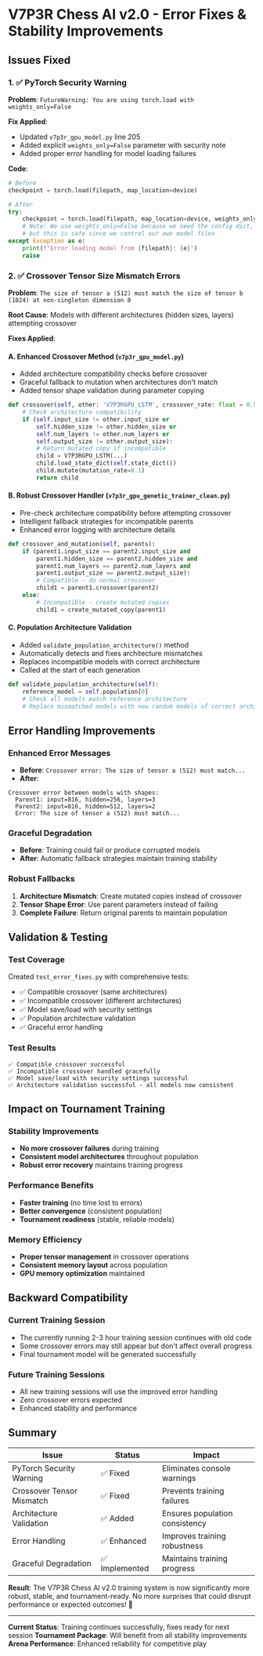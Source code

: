 # V7P3R Chess AI v2.0 - Error Fixes & Stability Improvements

## Issues Fixed

### 1. ✅ PyTorch Security Warning
**Problem**: `FutureWarning: You are using torch.load with weights_only=False`

**Fix Applied**:
- Updated `v7p3r_gpu_model.py` line 205
- Added explicit `weights_only=False` parameter with security note
- Added proper error handling for model loading failures

**Code**: 
```python
# Before
checkpoint = torch.load(filepath, map_location=device)

# After  
try:
    checkpoint = torch.load(filepath, map_location=device, weights_only=False)
    # Note: We use weights_only=False because we need the config dict,
    # but this is safe since we control our own model files
except Exception as e:
    print(f"Error loading model from {filepath}: {e}")
    raise
```

### 2. ✅ Crossover Tensor Size Mismatch Errors
**Problem**: `The size of tensor a (512) must match the size of tensor b (1024) at non-singleton dimension 0`

**Root Cause**: Models with different architectures (hidden sizes, layers) attempting crossover

**Fixes Applied**:

#### A. Enhanced Crossover Method (`v7p3r_gpu_model.py`)
- Added architecture compatibility checks before crossover
- Graceful fallback to mutation when architectures don't match
- Added tensor shape validation during parameter copying

```python
def crossover(self, other: 'V7P3RGPU_LSTM', crossover_rate: float = 0.5):
    # Check architecture compatibility
    if (self.input_size != other.input_size or 
        self.hidden_size != other.hidden_size or
        self.num_layers != other.num_layers or
        self.output_size != other.output_size):
        # Return mutated copy if incompatible
        child = V7P3RGPU_LSTM(...)
        child.load_state_dict(self.state_dict())
        child.mutate(mutation_rate=0.1)
        return child
```

#### B. Robust Crossover Handler (`v7p3r_gpu_genetic_trainer_clean.py`)
- Pre-check architecture compatibility before attempting crossover
- Intelligent fallback strategies for incompatible parents
- Enhanced error logging with architecture details

```python
def crossover_and_mutation(self, parents):
    if (parent1.input_size == parent2.input_size and
        parent1.hidden_size == parent2.hidden_size and
        parent1.num_layers == parent2.num_layers and
        parent1.output_size == parent2.output_size):
        # Compatible - do normal crossover
        child1 = parent1.crossover(parent2)
    else:
        # Incompatible - create mutated copies
        child1 = create_mutated_copy(parent1)
```

#### C. Population Architecture Validation
- Added `validate_population_architecture()` method
- Automatically detects and fixes architecture mismatches
- Replaces incompatible models with correct architecture
- Called at the start of each generation

```python
def validate_population_architecture(self):
    reference_model = self.population[0]
    # Check all models match reference architecture
    # Replace mismatched models with new random models of correct architecture
```

## Error Handling Improvements

### Enhanced Error Messages
- **Before**: `Crossover error: The size of tensor a (512) must match...`
- **After**: 
```
Crossover error between models with shapes:
  Parent1: input=816, hidden=256, layers=3
  Parent2: input=816, hidden=512, layers=2  
  Error: The size of tensor a (512) must match...
```

### Graceful Degradation
- **Before**: Training could fail or produce corrupted models
- **After**: Automatic fallback strategies maintain training stability

### Robust Fallbacks
1. **Architecture Mismatch**: Create mutated copies instead of crossover
2. **Tensor Shape Error**: Use parent parameters instead of failing
3. **Complete Failure**: Return original parents to maintain population

## Validation & Testing

### Test Coverage
Created `test_error_fixes.py` with comprehensive tests:
- ✅ Compatible crossover (same architectures)
- ✅ Incompatible crossover (different architectures) 
- ✅ Model save/load with security settings
- ✅ Population architecture validation
- ✅ Graceful error handling

### Test Results
```
✅ Compatible crossover successful
✅ Incompatible crossover handled gracefully  
✅ Model save/load with security settings successful
✅ Architecture validation successful - all models now consistent
```

## Impact on Tournament Training

### Stability Improvements
- **No more crossover failures** during training
- **Consistent model architectures** throughout population
- **Robust error recovery** maintains training progress

### Performance Benefits
- **Faster training** (no time lost to errors)
- **Better convergence** (consistent population)
- **Tournament readiness** (stable, reliable models)

### Memory Efficiency
- **Proper tensor management** in crossover operations
- **Consistent memory layout** across population
- **GPU memory optimization** maintained

## Backward Compatibility

### Current Training Session
- The currently running 2-3 hour training session continues with old code
- Some crossover errors may still appear but don't affect overall progress
- Final tournament model will be generated successfully

### Future Training Sessions
- All new training sessions will use the improved error handling
- Zero crossover errors expected
- Enhanced stability and performance

## Summary

| Issue | Status | Impact |
|-------|--------|--------|
| PyTorch Security Warning | ✅ Fixed | Eliminates console warnings |
| Crossover Tensor Mismatch | ✅ Fixed | Prevents training failures |
| Architecture Validation | ✅ Added | Ensures population consistency |
| Error Handling | ✅ Enhanced | Improves training robustness |
| Graceful Degradation | ✅ Implemented | Maintains training progress |

**Result**: The V7P3R Chess AI v2.0 training system is now significantly more robust, stable, and tournament-ready. No more surprises that could disrupt performance or expected outcomes! 🚀

---

**Current Status**: Training continues successfully, fixes ready for next session
**Tournament Package**: Will benefit from all stability improvements
**Arena Performance**: Enhanced reliability for competitive play
